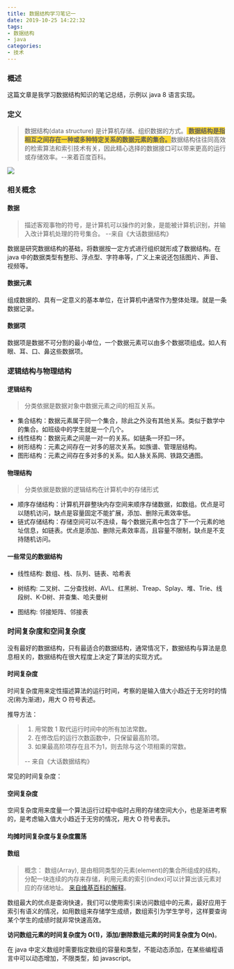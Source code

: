 ```yaml
---
title: 数据结构学习笔记一
date: 2019-10-25 14:22:32
tags:
- 数据结构
- java
categories:
- 技术
---
```


### 概述

这篇文章是我学习数据结构知识的笔记总结，示例以 java 8 语言实现。



### 定义

> 数据结构(data structure) 是计算机存储、组织数据的方式。<span style="background-color: #fad733;"> **数据结构是指相互之间存在一种或多种特定关系的数据元素的集合。**</span>数据结构往往同高效的检索算法和索引技术有关，因此精心选择的数据接口可以带来更高的运行或存储效率。--来着百度百科。



![](http://blog-images.qiniu.wqf31415.xyz/data_structure.jpg)



<!-- more-->

### 相关概念

#### 数据

> 描述客观事物的符号，是计算机可以操作的对象，是能被计算机识别，并输入改计算机处理的符号集合。 --来自《大话数据结构》

数据是研究数据结构的基础，将数据按一定方式进行组织就形成了数据结构。在 java 中的数据类型有整形、浮点型、字符串等，广义上来说还包括图片、声音、视频等。

#### 数据元素

组成数据的、具有一定意义的基本单位，在计算机中通常作为整体处理。就是一条数据记录。

#### 数据项

数据项是数据不可分割的最小单位，一个数据元素可以由多个数据项组成。如人有眼、耳、口、鼻这些数据项。



### 逻辑结构与物理结构

#### 逻辑结构

> 分类依据是数据对象中数据元素之间的相互关系。

- 集合结构：数据元素属于同一个集合，除此之外没有其他关系。类似于数学中的集合。如班级中的学生就是一个几个。
- 线性结构：数据元素之间是一对一的关系。如链条一环扣一环。
- 树形结构：元素之间存在一对多的层次关系。如族谱、管理层结构。
- 图形结构：元素之间存在多对多的关系。如人脉关系网、铁路交通图。

#### 物理结构

> 分类依据是数据的逻辑结构在计算机中的存储形式

- 顺序存储结构：计算机开辟整块内存空间来顺序存储数据，如数组。优点是可以随机访问，缺点是容量固定不能扩展，添加、删除元素效率低。
- 链式存储结构：存储空间可以不连续，每个数据元素中包含了下一个元素的地址信息，如链表。优点是添加、删除元素效率高，且容量不限制，缺点是不支持随机访问。

#### 一些常见的数据结构

- 线性结构: 数组、栈、队列、链表、哈希表

- 树结构: 二叉树、二分查找树、AVL、红黑树、Treap、Splay、堆、Trie、线段树、K-D树、并查集、哈夫曼树

- 图结构: 邻接矩阵、邻接表


### 时间复杂度和空间复杂度

没有最好的数据结构，只有最适合的数据结构，通常情况下，数据结构与算法是息息相关的，数据结构在很大程度上决定了算法的实现方式。

#### 时间复杂度

时间复杂度用来定性描述算法的运行时间，考察的是输入值大小趋近于无穷时的情况(称为渐进)，用大 O 符号表述。

推导方法：

> 1. 用常数 1 取代运行时间中的所有加法常数。
> 2. 在修改后的运行次数函数中，只保留最高阶项。
> 3. 如果最高阶项存在且不为1，则去除与这个项相乘的常数。
>
> -- 来自《大话数据结构》

常见的时间复杂度：



#### 空间复杂度

空间复杂度用来度量一个算法运行过程中临时占用的存储空间大小，也是渐进考察的，是考虑输入值大小趋近于无穷的情况，用大 O 符号表示。


#### 均摊时间复杂度与复杂度震荡





#### 数组

> 概念：
> 数组(Array), 是由相同类型的元素(element)的集合所组成的结构，分配一块连续的内存来存储，利用元素的索引(index)可以计算出该元素对应的存储地址。
> [来自维基百科的解释](https://zh.wikipedia.org/wiki/%E6%95%B0%E7%BB%84)。

数组最大的优点是查询快速，我们可以使用索引来访问数组中的元素，最好应用于索引有语义的情况，如用数组来存储学生成绩，数组索引为学生学号，这样要查询某个学生的成绩时就非常快速高效。

**访问数组元素的时间复杂度为 O(1)，添加/删除数组元素的时间复杂度为 O(n)**。

在 java 中定义数组时需要指定数组的容量和类型，不能动态添加，在某些编程语言中可以动态增加，不限类型，如 javascript。


